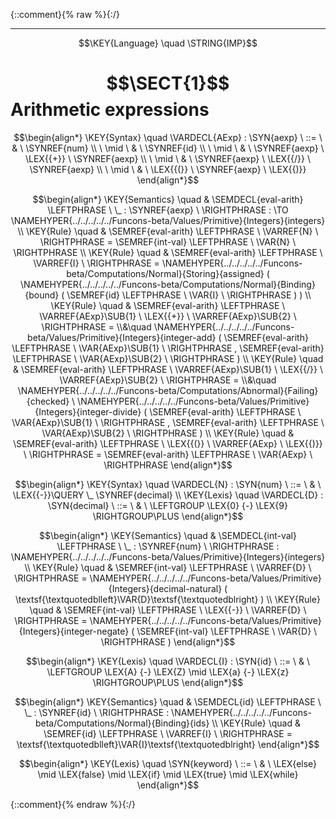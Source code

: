 {::comment}{% raw %}{:/}


----

$$\KEY{Language} \quad \STRING{IMP}$$

# $$\SECT{1}$$ Arithmetic expressions
           


$$\begin{align*}
  \KEY{Syntax} \quad
    \VARDECL{AExp} : \SYN{aexp}
      \ ::= \ & \
      \SYNREF{num} \\
      \ \mid \ & \ \SYNREF{id} \\
      \ \mid \ & \ \SYNREF{aexp} \ \LEX{{+}} \ \SYNREF{aexp} \\
      \ \mid \ & \ \SYNREF{aexp} \ \LEX{{/}} \ \SYNREF{aexp} \\
      \ \mid \ & \ \LEX{{(}} \ \SYNREF{aexp} \ \LEX{{)}}
\end{align*}$$

$$\begin{align*}
  \KEY{Semantics} \quad
  & \SEMDECL{eval-arith} \LEFTPHRASE \ \_ : \SYNREF{aexp} \ \RIGHTPHRASE  
    :  \TO \NAMEHYPER{../../../../../Funcons-beta/Values/Primitive}{Integers}{integers} 
\\
  \KEY{Rule} \quad
    & \SEMREF{eval-arith} \LEFTPHRASE \
                            \VARREF{N} \
                          \RIGHTPHRASE  = 
      \SEMREF{int-val} \LEFTPHRASE \
                            \VAR{N} \
                          \RIGHTPHRASE 
\\
  \KEY{Rule} \quad
    & \SEMREF{eval-arith} \LEFTPHRASE \
                            \VARREF{I} \
                          \RIGHTPHRASE  = 
      \NAMEHYPER{../../../../../Funcons-beta/Computations/Normal}{Storing}{assigned}
        (  \NAMEHYPER{../../../../../Funcons-beta/Computations/Normal}{Binding}{bound}
                (  \SEMREF{id} \LEFTPHRASE \
                                            \VAR{I} \
                                          \RIGHTPHRASE  ) )
\\
  \KEY{Rule} \quad
    & \SEMREF{eval-arith} \LEFTPHRASE \
                            \VARREF{AExp}\SUB{1} \ \LEX{{+}} \ \VARREF{AExp}\SUB{2} \
                          \RIGHTPHRASE  = \\&\quad
      \NAMEHYPER{../../../../../Funcons-beta/Values/Primitive}{Integers}{integer-add}
        (  \SEMREF{eval-arith} \LEFTPHRASE \
                                    \VAR{AExp}\SUB{1} \
                                  \RIGHTPHRASE , 
               \SEMREF{eval-arith} \LEFTPHRASE \
                                    \VAR{AExp}\SUB{2} \
                                  \RIGHTPHRASE  )
\\
  \KEY{Rule} \quad
    & \SEMREF{eval-arith} \LEFTPHRASE \
                            \VARREF{AExp}\SUB{1} \ \LEX{{/}} \ \VARREF{AExp}\SUB{2} \
                          \RIGHTPHRASE  = \\&\quad
      \NAMEHYPER{../../../../../Funcons-beta/Computations/Abnormal}{Failing}{checked} \ 
        \NAMEHYPER{../../../../../Funcons-beta/Values/Primitive}{Integers}{integer-divide}
          (  \SEMREF{eval-arith} \LEFTPHRASE \
                                      \VAR{AExp}\SUB{1} \
                                    \RIGHTPHRASE , 
                 \SEMREF{eval-arith} \LEFTPHRASE \
                                      \VAR{AExp}\SUB{2} \
                                    \RIGHTPHRASE  )
\\
  \KEY{Rule} \quad
    & \SEMREF{eval-arith} \LEFTPHRASE \
                            \LEX{{(}} \ \VARREF{AExp} \ \LEX{{)}} \
                          \RIGHTPHRASE  = 
      \SEMREF{eval-arith} \LEFTPHRASE \
                            \VAR{AExp} \
                          \RIGHTPHRASE 
\end{align*}$$

$$\begin{align*}
  \KEY{Syntax} \quad
    \VARDECL{N} : \SYN{num}
      \ ::= \ & \
      \LEX{{-}}\QUERY \_ \SYNREF{decimal}
\\
  \KEY{Lexis} \quad
    \VARDECL{D} : \SYN{decimal}
      \ ::= \ & \
      \LEFTGROUP \LEX{0} {-} \LEX{9} \RIGHTGROUP\PLUS
\end{align*}$$

$$\begin{align*}
  \KEY{Semantics} \quad
  & \SEMDECL{int-val} \LEFTPHRASE \ \_ : \SYNREF{num} \ \RIGHTPHRASE  
    : \NAMEHYPER{../../../../../Funcons-beta/Values/Primitive}{Integers}{integers} 
\\
  \KEY{Rule} \quad
    & \SEMREF{int-val} \LEFTPHRASE \
                            \VARREF{D} \
                          \RIGHTPHRASE  = 
      \NAMEHYPER{../../../../../Funcons-beta/Values/Primitive}{Integers}{decimal-natural}
        (  \textsf{\textquotedblleft}\VAR{D}\textsf{\textquotedblright} )
\\
  \KEY{Rule} \quad
    & \SEMREF{int-val} \LEFTPHRASE \
                            \LEX{{-}} \ \VARREF{D} \
                          \RIGHTPHRASE  = 
      \NAMEHYPER{../../../../../Funcons-beta/Values/Primitive}{Integers}{integer-negate}
        (  \SEMREF{int-val} \LEFTPHRASE \
                                    \VAR{D} \
                                  \RIGHTPHRASE  )
\end{align*}$$

$$\begin{align*}
  \KEY{Lexis} \quad
    \VARDECL{I} : \SYN{id}
      \ ::= \ & \
      \LEFTGROUP \LEX{A} {-} \LEX{Z} \mid \LEX{a} {-} \LEX{z} \RIGHTGROUP\PLUS
\end{align*}$$

$$\begin{align*}
  \KEY{Semantics} \quad
  & \SEMDECL{id} \LEFTPHRASE \ \_ : \SYNREF{id} \ \RIGHTPHRASE  
    : \NAMEHYPER{../../../../../Funcons-beta/Computations/Normal}{Binding}{ids} 
\\
  \KEY{Rule} \quad
    & \SEMREF{id} \LEFTPHRASE \
                            \VARREF{I} \
                          \RIGHTPHRASE  = 
      \textsf{\textquotedblleft}\VAR{I}\textsf{\textquotedblright}
\end{align*}$$

$$\begin{align*}
  \KEY{Lexis} \quad
     \SYN{keyword}
      \ ::= \ & \
      \LEX{else} \mid \LEX{false} \mid \LEX{if} \mid \LEX{true} \mid \LEX{while}
\end{align*}$$



[Funcons-beta]: /CBS-beta/math/Funcons-beta
  "FUNCONS-BETA"
[Unstable-Funcons-beta]: /CBS-beta/math/Unstable-Funcons-beta
  "UNSTABLE-FUNCONS-BETA"
[Languages-beta]: /CBS-beta/math/Languages-beta
  "LANGUAGES-BETA"
[Unstable-Languages-beta]: /CBS-beta/math/Unstable-Languages-beta
  "UNSTABLE-LANGUAGES-BETA"
[CBS-beta]: /CBS-beta
  "CBS-BETA"
[IMP-1.cbs]: https://github.com/plancomps/CBS-beta/blob/math/Languages-beta/IMP/IMP-cbs/IMP/IMP-1/IMP-1.cbs
  "CBS SOURCE FILE ON GITHUB"
[PLAIN]: /CBS-beta/docs/Languages-beta/IMP/IMP-cbs/IMP/IMP-1
  "CBS SOURCE WEB PAGE"
 [PRETTY]: /CBS-beta/math/Languages-beta/IMP/IMP-cbs/IMP/IMP-1
  "CBS-KATEX WEB PAGE"
[PDF]: https://github.com/plancomps/CBS-beta/blob/math/Languages-beta/IMP/IMP-cbs/IMP/IMP-1/IMP-1.pdf
  "CBS-LATEX PDF FILE"
[PLanCompS Project]: https://plancomps.github.io
  "PROGRAMMING LANGUAGE COMPONENTS AND SPECIFICATIONS PROJECT HOME PAGE"
{::comment}{% endraw %}{:/}
